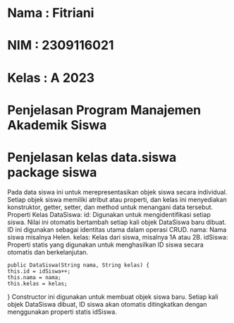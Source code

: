 # Nama : Fitriani
# NIM : 2309116021
# Kelas : A 2023
# Penjelasan Program Manajemen Akademik Siswa

# Penjelasan kelas data.siswa package siswa
Pada data siswa ini untuk merepresentasikan objek siswa secara individual. Setiap objek siswa memiliki atribut atau properti, dan kelas ini menyediakan konstruktor, getter, setter, dan method untuk menangani data tersebut.
Properti Kelas DataSiswa:
id: Digunakan untuk mengidentifikasi setiap siswa. Nilai ini otomatis bertambah setiap kali objek DataSiswa baru dibuat. ID ini digunakan sebagai identitas utama dalam operasi CRUD.
nama: Nama siswa misalnya Helen.
kelas: Kelas dari siswa, misalnya 1A atau 2B.
idSiswa: Properti statis yang digunakan untuk menghasilkan ID siswa secara otomatis dan berkelanjutan. 

    public DataSiswa(String nama, String kelas) {
    this.id = idSiswa++;
    this.nama = nama;
    this.kelas = kelas;
}
Constructor ini digunakan untuk membuat objek siswa baru. Setiap kali objek DataSiswa dibuat, ID siswa akan otomatis ditingkatkan dengan menggunakan properti statis idSiswa.


